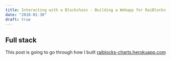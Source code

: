 ```yaml
---
title: Interacting with a Blockchain - Building a Webapp for RaiBlocks
date: "2018-01-30"
draft: true
---
```


## Full stack

This post is going to go through how I built [raiblocks-charts.herokuapp.com](raiblocks-charts.herokuapp.com)
